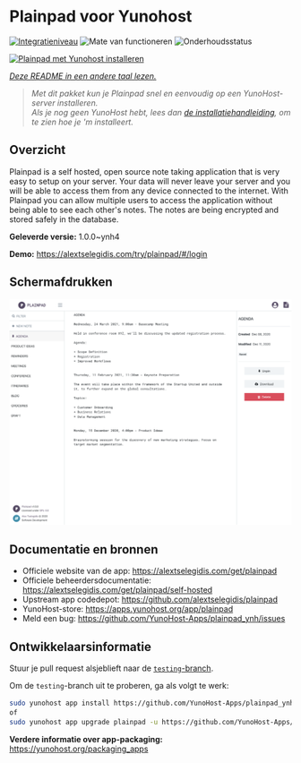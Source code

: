 <!--
NB: Deze README is automatisch gegenereerd door <https://github.com/YunoHost/apps/tree/master/tools/readme_generator>
Hij mag NIET handmatig aangepast worden.
-->

# Plainpad voor Yunohost

[![Integratieniveau](https://apps.yunohost.org/badge/integration/plainpad)](https://ci-apps.yunohost.org/ci/apps/plainpad/)
![Mate van functioneren](https://apps.yunohost.org/badge/state/plainpad)
![Onderhoudsstatus](https://apps.yunohost.org/badge/maintained/plainpad)

[![Plainpad met Yunohost installeren](https://install-app.yunohost.org/install-with-yunohost.svg)](https://install-app.yunohost.org/?app=plainpad)

*[Deze README in een andere taal lezen.](./ALL_README.md)*

> *Met dit pakket kun je Plainpad snel en eenvoudig op een YunoHost-server installeren.*  
> *Als je nog geen YunoHost hebt, lees dan [de installatiehandleiding](https://yunohost.org/install), om te zien hoe je 'm installeert.*

## Overzicht

Plainpad is a self hosted, open source note taking application that is very easy to setup on your server. Your data will never leave your server and you will be able to access them from any device connected to the internet.
With Plainpad you can allow multiple users to access the application without being able to see each other's notes. The notes are being encrypted and stored safely in the database.


**Geleverde versie:** 1.0.0~ynh4

**Demo:** <https://alextselegidis.com/try/plainpad/#/login>

## Schermafdrukken

![Schermafdrukken van Plainpad](./doc/screenshots/screenshot.png)

## Documentatie en bronnen

- Officiele website van de app: <https://alextselegidis.com/get/plainpad>
- Officiele beheerdersdocumentatie: <https://alextselegidis.com/get/plainpad/self-hosted>
- Upstream app codedepot: <https://github.com/alextselegidis/plainpad>
- YunoHost-store: <https://apps.yunohost.org/app/plainpad>
- Meld een bug: <https://github.com/YunoHost-Apps/plainpad_ynh/issues>

## Ontwikkelaarsinformatie

Stuur je pull request alsjeblieft naar de [`testing`-branch](https://github.com/YunoHost-Apps/plainpad_ynh/tree/testing).

Om de `testing`-branch uit te proberen, ga als volgt te werk:

```bash
sudo yunohost app install https://github.com/YunoHost-Apps/plainpad_ynh/tree/testing --debug
of
sudo yunohost app upgrade plainpad -u https://github.com/YunoHost-Apps/plainpad_ynh/tree/testing --debug
```

**Verdere informatie over app-packaging:** <https://yunohost.org/packaging_apps>

